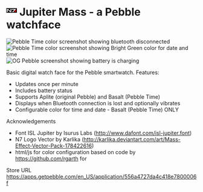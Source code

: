 # ![](resources/images/n7_logo_icon_c_pebble_mono~color.png) Jupiter Mass - a Pebble watchface

<img src="https://raw.githubusercontent.com/clach04/watchface_JupiterMass/master/screenshots/basalt_no_bluetooth.png" alt="Pebble Time color screenshot showing bluetooth disconnected"> 
<img src="https://raw.githubusercontent.com/clach04/watchface_JupiterMass/master/screenshots/basalt_brightgreen.png" alt="Pebble Time color screenshot showing Bright Green color for date and time"> 
<img src="https://raw.githubusercontent.com/clach04/watchface_JupiterMass/master/screenshots/bw_aplite_charging.png" alt="OG Pebble screenshot showing battery is charging"> 


Basic digital watch face for the Pebble smartwatch. Features:
  * Updates once per minute
  * Includes battery status
  * Supports Aplite (original Pebble) and Basalt (Pebble Time)
  * Displays when Bluetooth connection is lost and optionally vibrates
  * Configurable color for time and date - Basalt (Pebble Time) ONLY

Acknowledgements

  * Font ISL Jupiter by Isurus Labs (http://www.dafont.com/isl-jupiter.font)
  * N7 Logo Vector by Karlika (http://karlika.deviantart.com/art/Mass-Effect-Vector-Pack-178422616)
  * html/js for color configuration based on code by https://github.com/rgarth for 

Store URL https://apps.getpebble.com/en_US/application/556a4727da4c418e7800006f
